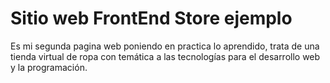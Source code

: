 # Sitio web FrontEnd Store ejemplo

<p>Es mi segunda pagina web poniendo en practica lo aprendido, trata de una tienda virtual de ropa con temática a las tecnologías para el desarrollo web y la programación.</p>